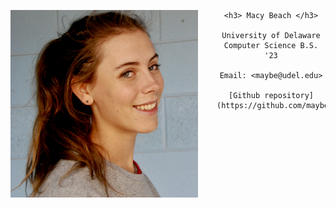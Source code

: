 <header>
    <img src="mugshot.jpeg"
        alt="Macy Beach mugshot"
        style="float: left; margin-right: 30px; width:300px;" />

    <h3> Macy Beach </h3>

    University of Delaware Computer Science B.S. '23

    Email: <maybe@udel.edu>

    [Github repository](https://github.com/maybeep/maybeep.github.io.git)
</header> 




